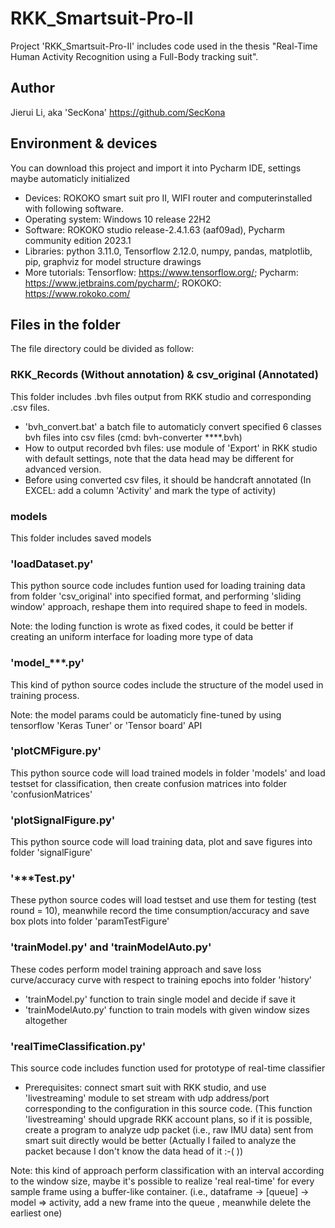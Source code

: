 # RKK_Smartsuit-Pro-II

Project 'RKK_Smartsuit-Pro-II' includes code used in the thesis "Real-Time Human Activity Recognition using a Full-Body tracking suit". 

## Author

Jierui Li, aka 'SecKona' https://github.com/SecKona

## Environment & devices

You can download this project and import it into Pycharm IDE, settings maybe automaticly initialized
* Devices: ROKOKO smart suit pro II, WIFI router and computerinstalled with following software.
* Operating system: Windows 10 release 22H2
* Software: ROKOKO studio release-2.4.1.63 (aaf09ad), Pycharm community edition 2023.1
* Libraries: python 3.11.0, Tensorflow 2.12.0, numpy, pandas, matplotlib, pip, graphviz for model structure drawings
* More tutorials: Tensorflow: https://www.tensorflow.org/; Pycharm: https://www.jetbrains.com/pycharm/; ROKOKO: https://www.rokoko.com/

## Files in the folder

The file directory could be divided as follow:

### RKK_Records (Without annotation) & csv_original (Annotated)

This folder includes .bvh files output from RKK studio and corresponding .csv files.
* 'bvh_convert.bat' a batch file to automaticly convert specified 6 classes bvh files into csv files (cmd: bvh-converter ****.bvh)
* How to output recorded bvh files: use module of 'Export' in RKK studio with default settings, note that the data head may be different for advanced version.
* Before using converted csv files, it should be handcraft annotated (In EXCEL: add a column 'Activity' and mark the type of activity)

### models

This folder includes saved models

### 'loadDataset.py'

This python source code includes funtion used for loading training data from folder 'csv_original' into specified format, and performing 'sliding window' approach, reshape them into required shape to feed in models.

Note: the loding function is wrote as fixed codes, it could be better if creating an uniform interface for loading more type of data 

### 'model_***.py'

This kind of python source codes include the structure of the model used in training process.

Note: the model params could be automaticly fine-tuned by using tensorflow 'Keras Tuner' or 'Tensor board' API

### 'plotCMFigure.py'

This python source code will load trained models in folder 'models' and load testset for classification, then create confusion matrices into folder 'confusionMatrices' 

### 'plotSignalFigure.py'

This python source code will load training data, plot and save figures into folder 'signalFigure'

### '***Test.py'

These python source codes will load testset and use them for testing (test round = 10), meanwhile record the time consumption/accuracy and save box plots into folder 'paramTestFigure'

### 'trainModel.py' and 'trainModelAuto.py'

These codes perform model training approach and save loss curve/accuracy curve with respect to training epochs into folder 'history'
* 'trainModel.py' function to train single model and decide if save it
* 'trainModelAuto.py' function to train models with given window sizes altogether

### 'realTimeClassification.py'

This source code includes function used for prototype of real-time classifier
* Prerequisites: connect smart suit with RKK studio, and use 'livestreaming' module to set stream with udp address/port corresponding to the configuration in this source code. (This function 'livestreaming' should upgrade RKK account plans, so if it is possible, create a program to analyze udp packet (i.e., raw IMU data) sent from smart suit directly would be better (Actually I failed to analyze the packet because I don't know the data head of it  :-(     ))

Note: this kind of approach perform classification with an interval according to the window size, maybe it's possible to realize 'real real-time' for every sample frame using a buffer-like container. (i.e.,  dataframe -> [queue] -> model => activity, add a new frame into the queue , meanwhile delete the earliest one)
